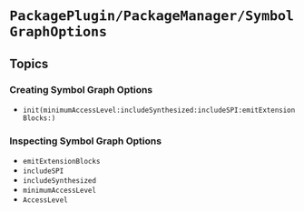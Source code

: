 # ``PackagePlugin/PackageManager/SymbolGraphOptions``

## Topics

### Creating Symbol Graph Options

- ``init(minimumAccessLevel:includeSynthesized:includeSPI:emitExtensionBlocks:)``

### Inspecting Symbol Graph Options

- ``emitExtensionBlocks``
- ``includeSPI``
- ``includeSynthesized``
- ``minimumAccessLevel``
- ``AccessLevel``
